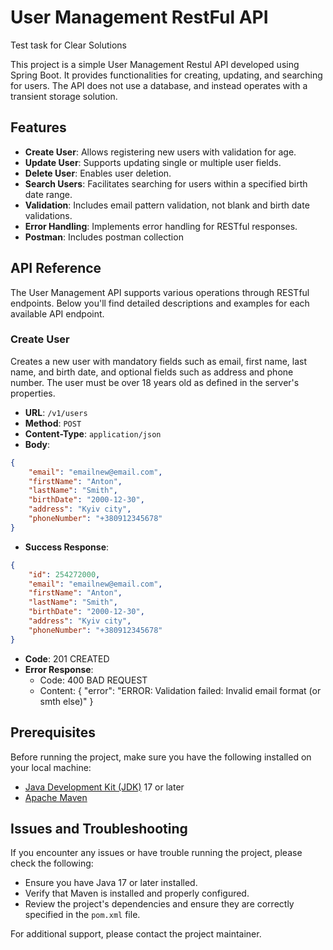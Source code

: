 # User Management RestFul API

Test task for Clear Solutions

This project is a simple User Management Restul API developed using Spring Boot. It provides functionalities for creating, updating, and searching for users. 
The API does not use a database, and instead operates with a transient storage solution.

## Features

- **Create User**: Allows registering new users with validation for age.
- **Update User**: Supports updating single or multiple user fields.
- **Delete User**: Enables user deletion.
- **Search Users**: Facilitates searching for users within a specified birth date range.
- **Validation**: Includes email pattern validation, not blank and birth date validations.
- **Error Handling**: Implements error handling for RESTful responses.
- **Postman**: Includes postman collection

## API Reference
The User Management API supports various operations through RESTful endpoints. Below you'll find detailed descriptions and examples for each available API endpoint.

### Create User

Creates a new user with mandatory fields such as email, first name, last name, and birth date, and optional fields such as address and phone number. The user must be over 18 years old as defined in the server's properties.

- **URL**: `/v1/users`
- **Method**: `POST`
- **Content-Type**: `application/json`
- **Body**:

```json
{
    "email": "emailnew@email.com",
    "firstName": "Anton",
    "lastName": "Smith",
    "birthDate": "2000-12-30",
    "address": "Kyiv city",
    "phoneNumber": "+380912345678"
}
```
- **Success Response**:
```json
{
    "id": 254272000,
    "email": "emailnew@email.com",
    "firstName": "Anton",
    "lastName": "Smith",
    "birthDate": "2000-12-30",
    "address": "Kyiv city",
    "phoneNumber": "+380912345678"
}
```
- **Code**: 201 CREATED
- **Error Response**:
  - Code: 400 BAD REQUEST
  - Content: { "error": "ERROR: Validation failed: Invalid email format (or smth else)" }


## Prerequisites

Before running the project, make sure you have the following installed on your local machine:

- [Java Development Kit (JDK)](https://www.oracle.com/java/technologies/javase-downloads.html) 17 or later
- [Apache Maven](https://maven.apache.org/download.cgi)

## Issues and Troubleshooting

If you encounter any issues or have trouble running the project, please check the following:

- Ensure you have Java 17 or later installed.
- Verify that Maven is installed and properly configured.
- Review the project's dependencies and ensure they are correctly specified in the `pom.xml` file.

For additional support, please contact the project maintainer.

